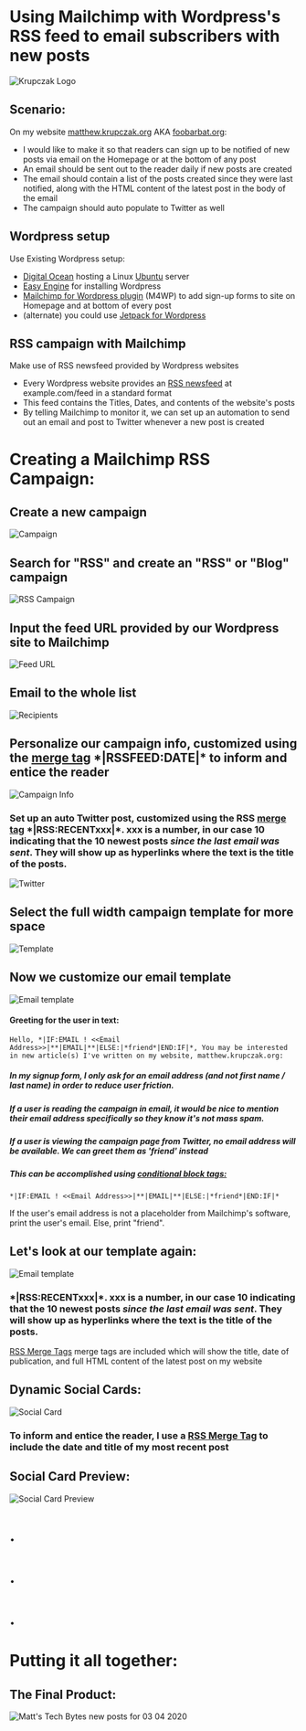 # Using Mailchimp with Wordpress's RSS feed to email subscribers with new posts
![Krupczak Logo](https://raw.githubusercontent.com/mkrupczak3/Mailchimp-Multichannel-Campaign-Wordpress-RSS/master/krupczak-1-4.png "Krupczak Logo")

## Scenario:

On my website [matthew.krupczak.org](https://matthew.krupczak.org) AKA [foobarbat.org](http://foobarbat.org):
* I would like to make it so that readers can sign up to be notified of new posts via email on the Homepage or at the bottom of any post
* An email should be sent out to the reader daily if new posts are created
* The email should contain a list of the posts created since they were last notified, along with the HTML content of the latest post in the body of the email
* The campaign should auto populate to Twitter as well

## Wordpress setup

Use Existing Wordpress setup:
* [Digital Ocean](https://www.digitalocean.com/) hosting a Linux [Ubuntu](https://ubuntu.com/) server
* [Easy Engine](https://easyengine.io/) for installing Wordpress
* [Mailchimp for Wordpress plugin](https://wordpress.org/plugins/mailchimp-for-wp/) (M4WP) to add sign-up forms to site on Homepage and at bottom of every post
* (alternate) you could use [Jetpack for Wordpress](https://wordpress.org/plugins/jetpack/)

## RSS campaign with Mailchimp

Make use of RSS newsfeed provided by Wordpress websites
* Every Wordpress website provides an [RSS newsfeed](https://en.wikipedia.org/wiki/RSS) at example.com/feed in a standard format
* This feed contains the Titles, Dates, and contents of the website's posts
* By telling Mailchimp to monitor it, we can set up an automation to send out an email and post to Twitter whenever a new post is created


# Creating a Mailchimp RSS Campaign:


## Create a new campaign
![Campaign](https://raw.githubusercontent.com/mkrupczak3/Mailchimp-Multichannel-Campaign-Wordpress-RSS/master/Screenshot_2020-03-04%20Campaigns%20Mailchimp.png)




## Search for "RSS" and create an "RSS" or "Blog" campaign
![RSS Campaign](https://github.com/mkrupczak3/Mailchimp-Multichannel-Campaign-Wordpress-RSS/raw/master/Screenshot_2020-03-04%20Campaigns%20Mailchimp(1).png)




## Input the feed URL provided by our Wordpress site to Mailchimp
![Feed URL](https://github.com/mkrupczak3/Mailchimp-Multichannel-Campaign-Wordpress-RSS/raw/master/Screenshot_2020-03-04%20Campaign%20Builder%20-%20RSS%20Feed%20Mailchimp.png)




## Email to the whole list
![Recipients](https://github.com/mkrupczak3/Mailchimp-Multichannel-Campaign-Wordpress-RSS/raw/master/Screenshot_2020-03-04%20Campaign%20Builder%20-%20Recipients%20Mailchimp.png)




## Personalize our campaign info, customized using the [merge tag](https://mailchimp.com/help/all-the-merge-tags-cheat-sheet/) \*|RSSFEED:DATE|\* to inform and entice the reader
![Campaign Info](https://github.com/mkrupczak3/Mailchimp-Multichannel-Campaign-Wordpress-RSS/raw/master/Screenshot_2020-03-04%20Campaign%20Builder%20-%20Setup%20Mailchimp(2).png)




### Set up an auto Twitter post, customized using the RSS [merge tag](https://mailchimp.com/help/all-the-merge-tags-cheat-sheet/) \*|RSS:RECENTxxx|\*. xxx is a number, in our case 10 indicating that the 10 newest posts _since the last email was sent_. They will show up as hyperlinks where the text is the title of the posts. 
![Twitter](https://github.com/mkrupczak3/Mailchimp-Multichannel-Campaign-Wordpress-RSS/raw/master/Screenshot_2020-03-04%20Campaign%20Builder%20-%20Setup%20Mailchimp(1).png)




## Select the full width campaign template for more space
![Template](https://github.com/mkrupczak3/Mailchimp-Multichannel-Campaign-Wordpress-RSS/raw/master/Screenshot_2020-03-04%20Campaign%20Builder%20-%20HTML%20Mailchimp.png)




## Now we customize our email template
![Email template](https://github.com/mkrupczak3/Mailchimp-Multichannel-Campaign-Wordpress-RSS/raw/master/Screenshot_2020-03-04%20Campaign%20Builder%20-%20Template%20Designer%20Mailchimp(1).png)




#### Greeting for the user in text:
```Hello, *|IF:EMAIL ! <<Email Address>>|**|EMAIL|**|ELSE:|*friend*|END:IF|*, You may be interested in new article(s) I've written on my website, matthew.krupczak.org:```


##### In my signup form, I only ask for an email address (and not first name / last name) in order to reduce user friction. 


##### If a user is reading the campaign in email, it would be nice to mention their email address specifically so they know it's not mass spam.


##### If a user is viewing the campaign page from Twitter, no email address will be available. We can greet them as 'friend' instead


##### This can be accomplished using [conditional block tags:](https://mailchimp.com/help/all-the-merge-tags-cheat-sheet/#Conditional_block_tags)
```*|IF:EMAIL ! <<Email Address>>|**|EMAIL|**|ELSE:|*friend*|END:IF|*```

If the user's email address is not a placeholder from Mailchimp's software, print the user's email. Else, print "friend".


## Let's look at our template again:
![Email template](https://github.com/mkrupczak3/Mailchimp-Multichannel-Campaign-Wordpress-RSS/raw/master/Screenshot_2020-03-04%20Campaign%20Builder%20-%20Template%20Designer%20Mailchimp(1).png)




### \*|RSS:RECENTxxx|\*. xxx is a number, in our case 10 indicating that the 10 newest posts _since the last email was sent_. They will show up as hyperlinks where the text is the title of the posts. 
[RSS Merge Tags](https://mailchimp.com/help/rss-merge-tags/) merge tags are included which will show the title, date of publication, and full HTML content of the latest post on my website




## Dynamic Social Cards:
![Social Card](https://github.com/mkrupczak3/Mailchimp-Multichannel-Campaign-Wordpress-RSS/raw/master/Screenshot_2020-03-04%20Campaign%20Builder%20-%20Pre-delivery%20Checklist%20Mailchimp.png)
### To inform and entice the reader, I use a [RSS Merge Tag](https://mailchimp.com/help/rss-merge-tags/) to include the date and title of my most recent post


## Social Card Preview:
![Social Card Preview](https://github.com/mkrupczak3/Mailchimp-Multichannel-Campaign-Wordpress-RSS/raw/master/Screenshot_2020-03-04%20Campaign%20Builder%20-%20Pre-delivery%20Checklist%20Mailchimp(1).png)

# .
# . 
# .
# Putting it all together:
## The Final Product:
![Matt's Tech Bytes new posts for 03 04 2020](https://github.com/mkrupczak3/Mailchimp-Multichannel-Campaign-Wordpress-RSS/blob/master/Screenshot_2020-03-04%20Matt's%20Tech%20Bytes%20new%20posts%20for%2003%2004%202020.png)
